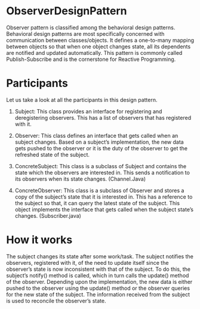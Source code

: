 # ObserverDesignPattern
Observer pattern is classified among the behavioral design patterns. Behavioral design patterns are most specifically concerned with communication between classes/objects.
It defines a one-to-many mapping between objects so that when one object changes state, all its dependents are notified and updated automatically.
This pattern is commonly called Publish-Subscribe and is the cornerstone for Reactive Programming.

# Participants 
Let us take a look at all the participants in this design pattern.
1) Subject: This class provides an interface for registering and deregistering observers. This has a list of observers that has registered with it.

2) Observer: This class defines an interface that gets called when an subject changes. Based on a subject’s implementation, the new data gets pushed to the observer or it is the duty of the observer to get the refreshed state of the subject. 

3) ConcreteSubject: This class is a subclass of Subject and contains the state which the observers are interested in. This sends a notification to its observers when its state changes. (Channel.Java)
 
4) ConcreteObserver: This class is a subclass of Observer and stores a copy of the subject’s state that it is interested in. This has a reference to the subject so that, it can query the latest state of the subject. This object implements the interface that gets called when the subject state’s changes. (Subscriber.java)

# How it works
The subject changes its state after some work/task.
The subject notifies the observers, registered with it, of the need to update itself since the observer’s state is now inconsistent with that of the subject. To do this, the subject’s notify() method is called, which in turn calls the update() method of the observer.
Depending upon the implementation, the new data is either pushed to the observer using the update() method or the observer queries for the new state of the subject. The information received from the subject is used to reconcile the observer’s state.
